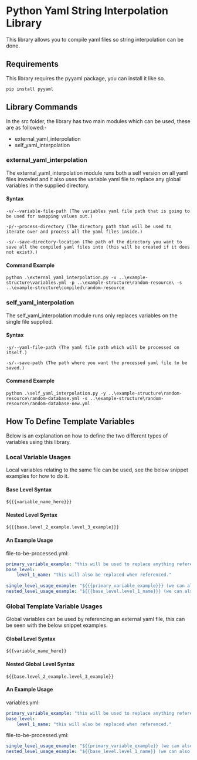 # Python Yaml String Interpolation Library

This library allows you to compile yaml files so string interpolation can be done.

## Requirements

This library requires the pyyaml package, you can install it like so.

```
pip install pyyaml
```

## Library Commands

In the src folder, the library has two main modules which can be used, these are as followed:-

- external_yaml_interpolation
- self_yaml_interpolation

### external_yaml_interpolation

The external_yaml_interpolation module runs both a self version on all yaml files invovled and it also uses the variable yaml file to replace any global variables in the supplied directory.

#### Syntax

```
-v/--variable-file-path (The variables yaml file path that is going to be used for swapping values out.)

-p/--process-directory (The directory path that will be used to iterate over and process all the yaml files inside.)

-s/--save-directory-location (The path of the directory you want to save all the compiled yaml files into (this will be created if it does not exist).)

```

#### Command Example

```
python .\external_yaml_interpolation.py -v ..\example-structure\variables.yml -p ..\example-structure\random-resource\ -s ..\example-structure\compiled\random-resource
```


### self_yaml_interpolation

The self_yaml_interpolation module runs only replaces variables on the single file supplied.

#### Syntax

```
-y/--yaml-file-path (The yaml file path which will be processed on itself.)

-s/--save-path (The path where you want the processed yaml file to be saved.)

```

#### Command Example

```
python .\self_yaml_interpolation.py -y ..\example-structure\random-resource\random-database.yml -s ..\example-structure\random-resource\random-database-new.yml
```


## How To Define Template Variables

Below is an explanation on how to define the two different types of variables using this library.

### Local Variable Usages

Local variables relating to the same file can be used, see the below snippet examples for how to do it.

#### Base Level Syntax

```
${{{variable_name_here}}}
```

#### Nested Level Syntax

```
${{{base.level_2_example.level_3_example}}}
```

#### An Example Usage

file-to-be-processed.yml:
```yaml
primary_variable_example: "this will be used to replace anything referencing it."
base_level:
	level_1_name: "this will also be replaced when referenced."
	
single_level_usage_example: "${{{primary_variable_example}}} (we can also add anything before and after it if we want)"
nested_level_usage_example: "${{{base_level.level_1_name}}} (we can also add anything before and after it if we want)"	
```


### Global Template Variable Usages

Global variables can be used by referencing an external yaml file, this can be seen with the below snippet examples.


#### Global Level Syntax

```
${{variable_name_here}}
```

#### Nested Global Level Syntax

```
${{base.level_2_example.level_3_example}}
```

#### An Example Usage

variables.yml:
```yaml
primary_variable_example: "this will be used to replace anything referencing it."
base_level:
	level_1_name: "this will also be replaced when referenced."
```

file-to-be-processed.yml:
```yaml	
single_level_usage_example: "${{primary_variable_example}} (we can also add anything before and after it if we want)"
nested_level_usage_example: "${{base_level.level_1_name}} (we can also add anything before and after it if we want)"	
```